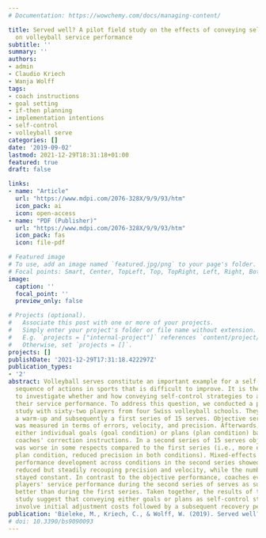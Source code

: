 ```yaml
---
# Documentation: https://wowchemy.com/docs/managing-content/

title: Served well? A pilot field study on the effects of conveying self-control strategies
  on volleyball service performance
subtitle: ''
summary: ''
authors:
- admin
- Claudio Kriech
- Wanja Wolff
tags:
- coach instructions
- goal setting
- if-then planning
- implementation intentions
- self-control
- volleyball serve
categories: []
date: '2019-09-02'
lastmod: 2021-12-29T18:31:18+01:00
featured: true
draft: false

links:
- name: "Article"
  url: "https://www.mdpi.com/2076-328X/9/9/93/htm"
  icon_pack: ai
  icon: open-access
- name: "PDF (Publisher)"
  url: "https://www.mdpi.com/2076-328X/9/9/93/htm"
  icon_pack: fas
  icon: file-pdf

# Featured image
# To use, add an image named `featured.jpg/png` to your page's folder.
# Focal points: Smart, Center, TopLeft, Top, TopRight, Left, Right, BottomLeft, Bottom, BottomRight.
image:
  caption: ''
  focal_point: ''
  preview_only: false

# Projects (optional).
#   Associate this post with one or more of your projects.
#   Simply enter your project's folder or file name without extension.
#   E.g. `projects = ["internal-project"]` references `content/project/deep-learning/index.md`.
#   Otherwise, set `projects = []`.
projects: []
publishDate: '2021-12-29T17:31:18.422297Z'
publication_types:
- '2'
abstract: Volleyball serves constitute an important example for a self-controlled
  sequence of actions in sports that is difficult to improve. It is therefore paramount
  to investigate whether and how conveying self-control strategies to athletes affects
  their service performance. To address this question, we conducted a pilot field
  study with sixty-two players from four Swiss volleyball schools. They performed
  a warm-up and subsequently a first series of 15 serves. Objective service performance
  was measured in terms of errors, velocity, and precision. Afterwards, players formulated
  either individual goals (goal condition) or plans (plan condition) based on their
  coaches' correction instructions. In a second series of 15 serves objective performance
  was worse in some respects compared to the first series (i.e., more errors in the
  plan condition, reduced precision in both conditions). Mixed-effects analyses of
  performance development across conditions in the second series showed initially
  reduced but steadily recouping precision and velocity, while the number of errors
  stayed constant. In contrast to the objective performance, coaches evaluated their
  players' service performance during the second series of serves as substantially
  better than during the first series. Taken together, the results of this pilot field
  study suggest that conveying either goals or plans as self-control strategies may
  involve initial adjustment costs followed by a subsequent recovery period.
publication: 'Bieleke, M., Kriech, C., & Wolff, W. (2019). Served well? A pilot field study on the effects of conveying self-control strategies on volleyball service performance. *Behavioral Sciences*, *9*(9). https://doi.org/10.3390/bs9090093'
# doi: 10.3390/bs9090093
---
```

